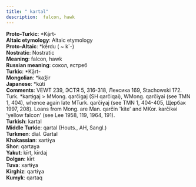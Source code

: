 ```yaml
---
title: " kartal"
description:  falcon, hawk
---
```


<strong>Proto-Turkic</strong>:  *Kạ̄rt-<br>
<strong>Altaic etymology</strong>:  Altaic etymology<br>
<strong> Proto-Altaic</strong>:  *kḗrdu ( ~ k`-)<br>
<strong>Nostratic</strong>:  Nostratic<br>
<strong>Meaning</strong>:  falcon, hawk<br>
<strong>Russian meaning</strong>:  сокол, ястреб<br>
<strong>Turkic</strong>:  *Kạ̄rt-<br>
<strong>Mongolian</strong>:  *kaǯir<br>
<strong>Japanese</strong>:  *kútí<br>
<strong>Comments</strong>:  VEWT 239, ЭСТЯ 5, 316-318, Лексика 169, Stachowski 172. Turk. *kartɨgaj > MMong. qarčigaj (SH qarčiqai), WMong. qarčiɣai (see TMN 1, 404), whence again late MTurk. qarčɨɣaj (see TMN 1, 404-405, Щербак 1997, 208). Loans from Mong. are Man. qarčin 'kite' and MKor. karčikǝi 'yellow falcon' (see Lee 1958, 119, 1964, 191).<br>
<strong>Turkish</strong>:  kartal<br>
<strong>Middle Turkic</strong>:  qartal (Houts., AH, Sangl.)<br>
<strong>Turkmen</strong>:  dial. Gartal<br>
<strong>Khakassian</strong>:  xartɨɣa<br>
<strong>Shor</strong>:  qartaɣa<br>
<strong>Yakut</strong>:  kɨ̄rt, kɨ̄rdaj<br>
<strong>Dolgan</strong>:  kɨ̄rt<br>
<strong>Tuva</strong>:  xartɨɣa<br>
<strong>Kirghiz</strong>:  qartɨɣa<br>
<strong>Kumyk</strong>:  qartaq<br>



